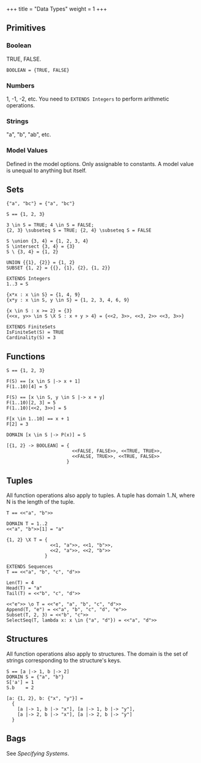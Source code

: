 +++
title = "Data Types"
weight = 1
+++

## Primitives

### Boolean

TRUE, FALSE.

```
BOOLEAN = {TRUE, FALSE}
```

### Numbers

1, -1, -2, etc. You need to `EXTENDS Integers` to perform arithmetic operations.

### Strings

"a", "b", "ab", etc.

### Model Values

Defined in the model options. Only assignable to constants. A model value is unequal to anything but itself.

## Sets

```tla
{"a", "bc"} = {"a", "bc"}

S == {1, 2, 3}

3 \in S = TRUE; 4 \in S = FALSE;
{2, 3} \subseteq S = TRUE; {2, 4} \subseteq S = FALSE

S \union {3, 4} = {1, 2, 3, 4}
S \intersect {3, 4} = {3}
S \ {3, 4} = {1, 2}

UNION {{1}, {2}} = {1, 2}
SUBSET {1, 2} = {{}, {1}, {2}, {1, 2}}

EXTENDS Integers
1..3 = S

{x*x : x \in S} = {1, 4, 9}
{x*y : x \in S, y \in S} = {1, 2, 3, 4, 6, 9}

{x \in S : x >= 2} = {3}
{<<x, y>> \in S \X S : x + y > 4} = {<<2, 3>>, <<3, 2>> <<3, 3>>}

EXTENDS FiniteSets
IsFiniteSet(S) = TRUE
Cardinality(S) = 3
```

## Functions

```tla
S == {1, 2, 3}

F(S) == [x \in S |-> x + 1]
F(1..10)[4] = 5

F(S) == [x \in S, y \in S |-> x + y]
F(1..10)[2, 3] = 5
F(1..10)[<<2, 3>>] = 5

F[x \in 1..10] == x + 1
F[2] = 3

DOMAIN [x \in S |-> P(x)] = S

[{1, 2} -> BOOLEAN] = {
                        <<FALSE, FALSE>>, <<TRUE, TRUE>>,
                        <<FALSE, TRUE>>, <<TRUE, FALSE>> 
                      }
```

## Tuples

All function operations also apply to tuples. A tuple has domain 1..N, where N is the length of the tuple.

```tla
T == <<"a", "b">>

DOMAIN T = 1..2
<<"a", "b">>[1] = "a"

{1, 2} \X T = { 
                <<1, "a">>, <<1, "b">>,
                <<2, "a">>, <<2, "b">>
              }

EXTENDS Sequences
T == <<"a", "b", "c", "d">>

Len(T) = 4
Head(T) = "a"
Tail(T) = <<"b", "c", "d">>

<<"e">> \o T = <<"e", "a", "b", "c", "d">>
Append(T, "e") = <<"a", "b", "c", "d", "e">>
Subset(T, 2, 3) = <<"b", "c">>
SelectSeq(T, lambda x: x \in {"a", "d"}) = <<"a", "d">>
```

## Structures

All function operations also apply to structures. The domain is the set of strings corresponding to the structure's keys.

```tla
S == [a |-> 1, b |-> 2]
DOMAIN S = {"a", "b"}
S['a'] = 1
S.b    = 2

[a: {1, 2}, b: {"x", "y"}] =
  {
    [a |-> 1, b |-> "x"], [a |-> 1, b |-> "y"],
    [a |-> 2, b |-> "x"], [a |-> 2, b |-> "y"]
  }
```

## Bags

See _Specifying Systems_.

